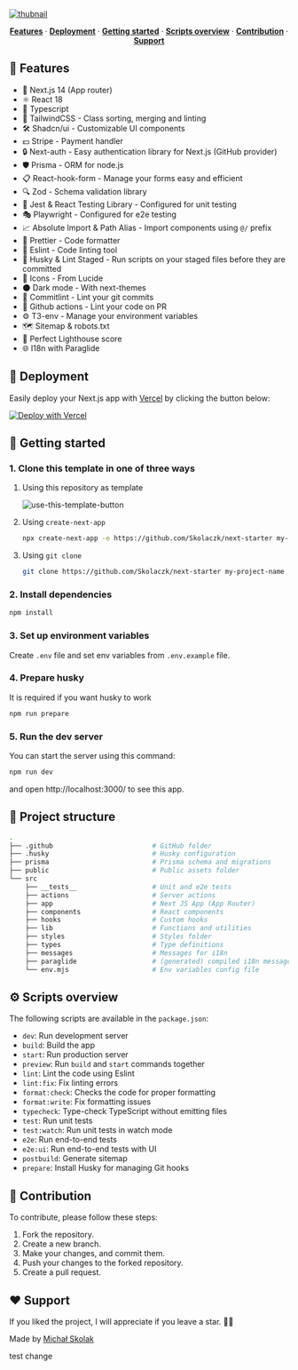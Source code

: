 <a href="https://next-starter-skolaczk.vercel.app/">
<img src="https://github.com/Skolaczk/next-starter/assets/76774237/44b552ff-43aa-441f-b1d0-de9bdfc2a73f" alt="thubnail">
</a>
<p align="center">
  <a href="#-features"><strong>Features</strong></a> ·
  <a href="#-deployment"><strong>Deployment</strong></a> ·
  <a href="#-getting-started"><strong>Getting started</strong></a> ·
  <a href="#%EF%B8%8F-scripts-overview"><strong>Scripts overview</strong></a> ·
  <a href="#-contribution"><strong>Contribution</strong></a> ·
  <a href="#%EF%B8%8F-support"><strong>Support</strong></a>
</p>

## 🎉 Features

- 🚀 Next.js 14 (App router)
- ⚛️ React 18
- 📘 Typescript
- 🎨 TailwindCSS - Class sorting, merging and linting
- 🛠️ Shadcn/ui - Customizable UI components
- 💵 Stripe - Payment handler
- 🔒 Next-auth - Easy authentication library for Next.js (GitHub provider)
- 🛡️ Prisma - ORM for node.js
- 📋 React-hook-form - Manage your forms easy and efficient
- 🔍 Zod - Schema validation library
- 🧪 Jest & React Testing Library - Configured for unit testing
- 🎭 Playwright - Configured for e2e testing
- 📈 Absolute Import & Path Alias - Import components using `@/` prefix
- 💅 Prettier - Code formatter
- 🧹 Eslint - Code linting tool
- 🐶 Husky & Lint Staged - Run scripts on your staged files before they are committed
- 🔹 Icons - From Lucide
- 🌑 Dark mode - With next-themes
- 📝 Commitlint - Lint your git commits
- 🤖 Github actions - Lint your code on PR
- ⚙️ T3-env - Manage your environment variables
- 🗺️ Sitemap & robots.txt
- 💯 Perfect Lighthouse score
- 🌐 I18n with Paraglide

## 🚀 Deployment

Easily deploy your Next.js app with <a href="https://vercel.com/">Vercel</a> by clicking the button below:

[![Deploy with Vercel](https://vercel.com/button)](https://vercel.com/new/clone?repository-url=https://github.com/Skolaczk/next-starter)

## 🎯 Getting started

### 1. Clone this template in one of three ways

1. Using this repository as template

   ![use-this-template-button](https://github.com/Skolaczk/next-starter/assets/76774237/f25c9a29-41de-4865-aa38-c032b9346169)

2. Using `create-next-app`

   ```bash
   npx create-next-app -e https://github.com/Skolaczk/next-starter my-project-name
   ```

3. Using `git clone`

   ```bash
   git clone https://github.com/Skolaczk/next-starter my-project-name
   ```

### 2. Install dependencies

```bash
npm install
```

### 3. Set up environment variables

Create `.env` file and set env variables from `.env.example` file.

### 4. Prepare husky

It is required if you want husky to work

```bash
npm run prepare
```

### 5. Run the dev server

You can start the server using this command:

```bash
npm run dev
```

and open http://localhost:3000/ to see this app.

## 📁 Project structure

```bash
.
├── .github                         # GitHub folder
├── .husky                          # Husky configuration
├── prisma                          # Prisma schema and migrations
├── public                          # Public assets folder
└── src
    ├── __tests__                   # Unit and e2e tests
    ├── actions                     # Server actions
    ├── app                         # Next JS App (App Router)
    ├── components                  # React components
    ├── hooks                       # Custom hooks
    ├── lib                         # Functions and utilities
    ├── styles                      # Styles folder
    ├── types                       # Type definitions
    ├── messages                    # Messages for i18n
    ├── paraglide                   # (generated) compiled i18n messages
    └── env.mjs                     # Env variables config file
```

## ⚙️ Scripts overview

The following scripts are available in the `package.json`:

- `dev`: Run development server
- `build`: Build the app
- `start`: Run production server
- `preview`: Run `build` and `start` commands together
- `lint`: Lint the code using Eslint
- `lint:fix`: Fix linting errors
- `format:check`: Checks the code for proper formatting
- `format:write`: Fix formatting issues
- `typecheck`: Type-check TypeScript without emitting files
- `test`: Run unit tests
- `test:watch`: Run unit tests in watch mode
- `e2e`: Run end-to-end tests
- `e2e:ui`: Run end-to-end tests with UI
- `postbuild`: Generate sitemap
- `prepare`: Install Husky for managing Git hooks

## 🤝 Contribution

To contribute, please follow these steps:

1. Fork the repository.
2. Create a new branch.
3. Make your changes, and commit them.
4. Push your changes to the forked repository.
5. Create a pull request.

## ❤️ Support

If you liked the project, I will appreciate if you leave a star. 🌟😊

Made by <a href="https://michalskolak.netlify.app/">Michał Skolak</a>

test change
